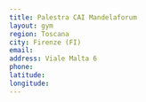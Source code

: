 ```yaml
---
title: Palestra CAI Mandelaforum
layout: gym
region: Toscana
city: Firenze (FI)
email: 
address: Viale Malta 6
phone: 
latitude: 
longitude: 
---
```


